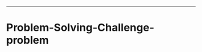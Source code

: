 -------------------------------------------------------------------------------
# Problem-Solving-Challenge-problem
